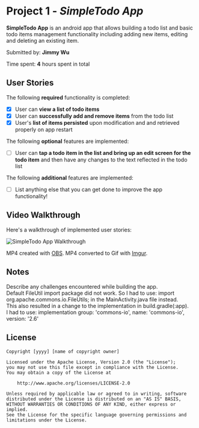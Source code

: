 # Project 1 - *SimpleTodo App*

**SimpleTodo App** is an android app that allows building a todo list and basic todo items management functionality including adding new items, editing and deleting an existing item.

Submitted by: **Jimmy Wu**

Time spent: **4** hours spent in total

## User Stories

The following **required** functionality is completed:

* [x] User can **view a list of todo items**
* [x] User can **successfully add and remove items** from the todo list
* [x] User's **list of items persisted** upon modification and and retrieved properly on app restart

The following **optional** features are implemented:

* [ ] User can **tap a todo item in the list and bring up an edit screen for the todo item** and then have any changes to the text reflected in the todo list

The following **additional** features are implemented:

* [ ] List anything else that you can get done to improve the app functionality!

## Video Walkthrough

Here's a walkthrough of implemented user stories:

<img src='https://raw.githubusercontent.com/Jimmy-2/SimpleTodo/master/SimpleTodo.gif' title='SimpleTodo App Walkthrough' width='' alt='SimpleTodo App Walkthrough' />

MP4 created with [OBS](https://obsproject.com/).
MP4 converted to Gif with [Imgur](https://imgur.com/).

## Notes

Describe any challenges encountered while building the app.  
Default FileUtil import package did not work. So I had to use: import org.apache.commons.io.FileUtils; in the MainActivity.java file instead.   
This also resulted in a change to the implementation in build.gradle(:app).  
I had to use: implementation group: 'commons-io', name: 'commons-io', version: '2.6'  

## License

    Copyright [yyyy] [name of copyright owner]

    Licensed under the Apache License, Version 2.0 (the "License");
    you may not use this file except in compliance with the License.
    You may obtain a copy of the License at

        http://www.apache.org/licenses/LICENSE-2.0

    Unless required by applicable law or agreed to in writing, software
    distributed under the License is distributed on an "AS IS" BASIS,
    WITHOUT WARRANTIES OR CONDITIONS OF ANY KIND, either express or implied.
    See the License for the specific language governing permissions and
    limitations under the License.

